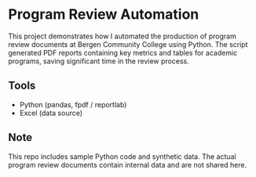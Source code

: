 # Program Review Automation

This project demonstrates how I automated the production of program review documents at Bergen Community College using Python. The script generated PDF reports containing key metrics and tables for academic programs, saving significant time in the review process.

## Tools
- Python (pandas, fpdf / reportlab)
- Excel (data source)

## Note
This repo includes sample Python code and synthetic data. The actual program review documents contain internal data and are not shared here.

